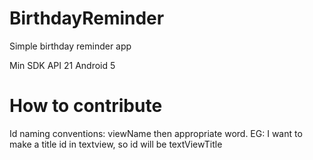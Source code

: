 # BirthdayReminder
Simple birthday reminder app

Min SDK API 21 Android 5

# How to contribute
Id naming conventions: viewName then appropriate word. EG: I want to make a title id in textview, so id will be textViewTitle
